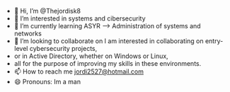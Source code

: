 - 👋 Hi, I’m @Thejordisk8
- 👀 I’m interested in systems and cibersecurity
- 🌱 I’m currently learning ASYR --> Administration of systems and networks
- 💞️ I’m looking to collaborate on I am interested in collaborating on entry-level cybersecurity projects,
- or in Active Directory, whether on Windows or Linux,
-  all for the purpose of improving my skills in these environments.
- 📫 How to reach me jordi2527@hotmail.com
- 😄 Pronouns: Im a man

